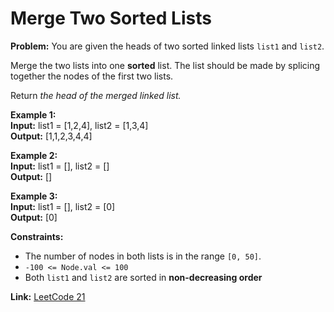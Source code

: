 # Merge Two Sorted Lists

**Problem:**
You are given the heads of two sorted linked lists `list1` and `list2`.

Merge the two lists into one **sorted** list. The list should be made by splicing together the nodes of the first two lists.

Return *the head of the merged linked list.*

**Example 1:**  
**Input:** list1 = [1,2,4], list2 = [1,3,4]  
**Output:** [1,1,2,3,4,4]

**Example 2:**  
**Input:** list1 = [], list2 = []  
**Output:** []

**Example 3:**  
**Input:** list1 = [], list2 = [0]  
**Output:** [0]

**Constraints:**
- The number of nodes in both lists is in the range `[0, 50]`.
- `-100 <= Node.val <= 100 `
- Both `list1` and `list2` are sorted in **non-decreasing order**

**Link:** [LeetCode 21](https://leetcode.com/problems/merge-two-sorted-lists/)
